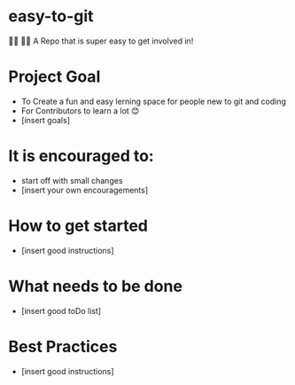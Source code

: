 # easy-to-git
👩‍🔬 👨‍💻 A Repo that is super easy to get involved in!
# Project Goal
- To Create a fun and easy lerning space for people new to git and coding
- For Contributors to learn a lot 😊
- [insert goals]
# It is encouraged to:
- start off with small changes
- [insert your own encouragements]
# How to get started
- [insert good instructions]
# What needs to be done
- [insert good toDo list]
# Best Practices
- [insert good instructions]

